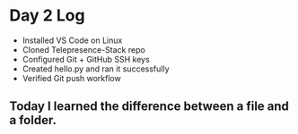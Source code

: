 # Day 2 Log

- Installed VS Code on Linux
- Cloned Telepresence-Stack repo
- Configured Git + GitHub SSH keys
- Created hello.py and ran it successfully
- Verified Git push workflow

## Today I learned the difference between a file and a folder.
